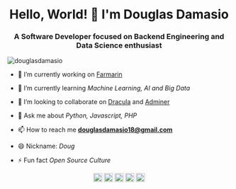 <h1 align="center">Hello, World! 👋 I'm Douglas Damasio</h1>
<h3 align="center">A Software Developer focused on Backend Engineering and Data Science enthusiast</h3>
<p align="left"> <img src="https://komarev.com/ghpvc/?username=douglasdamasio" alt="douglasdamasio" /> </p>

- 🔭 I’m currently working on [Farmarin](http://farmarin.com.br/)

- 🌱 I’m currently learning *Machine Learning, AI and Big Data*

- 👯 I’m looking to collaborate on [Dracula](https://draculatheme.com/) and [Adminer](https://www.adminer.org/)

- 💬 Ask me about *Python, Javascript, PHP*

- 📫 How to reach me **douglasdamasio18@gmail.com**

- 😄 Nickname: *Doug* 

- ⚡ Fun fact *Open Source Culture*

<p align="center">
<a href="https://twitter.com/douglasdamasio" target="blank"><img align="center" src="https://cdn.jsdelivr.net/npm/simple-icons@3.0.1/icons/twitter.svg" alt="douglasdamasio" height="20" width="20" /></a>
<a href="https://linkedin.com/in/douglasdamasio" target="blank"><img align="center" src="https://cdn.jsdelivr.net/npm/simple-icons@3.0.1/icons/linkedin.svg" alt="douglasdamasio" height="20" width="20" /></a>
<a href="https://stackoverflow.com/douglasdamasio" target="blank"><img align="center" src="https://cdn.jsdelivr.net/npm/simple-icons@3.0.1/icons/stackoverflow.svg" alt="douglasdamasio" height="20" width="20" /></a>
<a href="https://fb.com/douglasdamasio" target="blank"><img align="center" src="https://cdn.jsdelivr.net/npm/simple-icons@3.0.1/icons/facebook.svg" alt="douglasdamasio" height="20" width="20" /></a>
<a href="https://instagram.com/douglasdamasio" target="blank"><img align="center" src="https://cdn.jsdelivr.net/npm/simple-icons@3.0.1/icons/instagram.svg" alt="douglasdamasio" height="20" width="20" /></a>
</p>


<!--
**douglasdamasio/douglasdamasio** is a ✨ _special_ ✨ repository because its `README.md` (this file) appears on your GitHub profile.

Here are some ideas to get you started:

- 🔭 I’m currently working on ...
- 🌱 I’m currently learning ...
- 👯 I’m looking to collaborate on ...
- 🤔 I’m looking for help with ...
- 💬 Ask me about ...
- 📫 How to reach me: ...
- 😄 Pronouns: ...
- ⚡ Fun fact: ...
-->
